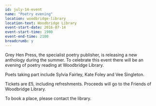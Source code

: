 ```yaml
---
id: july-14-event
name: "Poetry evening"
location: woodbridge-library
location-text: Woodbridge Library
event-start-date: 2016-07-14
event-start-time: 1900
event-end-time: 2100
breadcrumb: y
---
```

Grey Hen Press, the specialist poetry publisher, is releasing a new anthology during the summer. To celebrate this event there will be an evening of poetry reading at Woodbridge Library.

Poets taking part include Sylvia Fairley, Kate Foley and Vee Singleton.

Tickets are £5, including refreshments. Proceeds will go to the Friends of Woodbridge Library.

To book a place, please contact the library.
